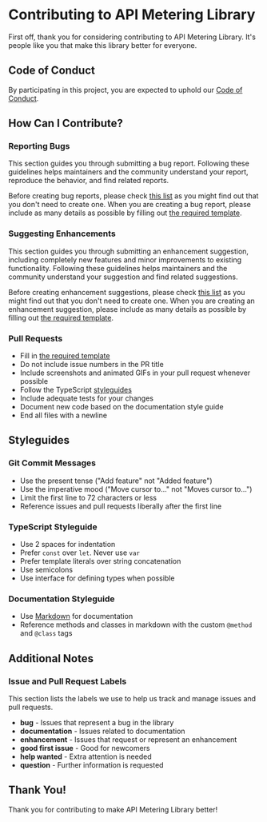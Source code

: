 # Contributing to API Metering Library

First off, thank you for considering contributing to API Metering Library. It's people like you that make this library better for everyone.

## Code of Conduct

By participating in this project, you are expected to uphold our [Code of Conduct](CODE_OF_CONDUCT.md).

## How Can I Contribute?

### Reporting Bugs

This section guides you through submitting a bug report. Following these guidelines helps maintainers and the community understand your report, reproduce the behavior, and find related reports.

Before creating bug reports, please check [this list](https://github.com/copyleftdev/api-metering-libary/issues) as you might find out that you don't need to create one. When you are creating a bug report, please include as many details as possible by filling out [the required template](https://github.com/copyleftdev/api-metering-libary/blob/main/.github/ISSUE_TEMPLATE/bug_report.md).

### Suggesting Enhancements

This section guides you through submitting an enhancement suggestion, including completely new features and minor improvements to existing functionality. Following these guidelines helps maintainers and the community understand your suggestion and find related suggestions.

Before creating enhancement suggestions, please check [this list](https://github.com/copyleftdev/api-metering-libary/issues) as you might find out that you don't need to create one. When you are creating an enhancement suggestion, please include as many details as possible by filling out [the required template](https://github.com/copyleftdev/api-metering-libary/blob/main/.github/ISSUE_TEMPLATE/feature_request.md).

### Pull Requests

- Fill in [the required template](https://github.com/copyleftdev/api-metering-libary/blob/main/.github/pull_request_template.md)
- Do not include issue numbers in the PR title
- Include screenshots and animated GIFs in your pull request whenever possible
- Follow the TypeScript [styleguides](#styleguides)
- Include adequate tests for your changes
- Document new code based on the documentation style guide
- End all files with a newline

## Styleguides

### Git Commit Messages

- Use the present tense ("Add feature" not "Added feature")
- Use the imperative mood ("Move cursor to..." not "Moves cursor to...")
- Limit the first line to 72 characters or less
- Reference issues and pull requests liberally after the first line

### TypeScript Styleguide

- Use 2 spaces for indentation
- Prefer `const` over `let`. Never use `var`
- Prefer template literals over string concatenation
- Use semicolons
- Use interface for defining types when possible

### Documentation Styleguide

- Use [Markdown](https://daringfireball.net/projects/markdown) for documentation
- Reference methods and classes in markdown with the custom `@method` and `@class` tags

## Additional Notes

### Issue and Pull Request Labels

This section lists the labels we use to help us track and manage issues and pull requests.

* **bug** - Issues that represent a bug in the library
* **documentation** - Issues related to documentation
* **enhancement** - Issues that request or represent an enhancement
* **good first issue** - Good for newcomers
* **help wanted** - Extra attention is needed
* **question** - Further information is requested

## Thank You!

Thank you for contributing to make API Metering Library better!
